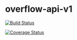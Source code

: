 # overflow-api-v1

[![Build Status](https://travis-ci.org/julietezekwe/overflow-api-v1.svg?branch=develop)](https://travis-ci.org/julietezekwe/overflow-api-v1)

[![Coverage Status](https://coveralls.io/repos/github/julietezekwe/overflow-api-v1/badge.svg?branch=develop)](https://coveralls.io/github/julietezekwe/overflow-api-v1)